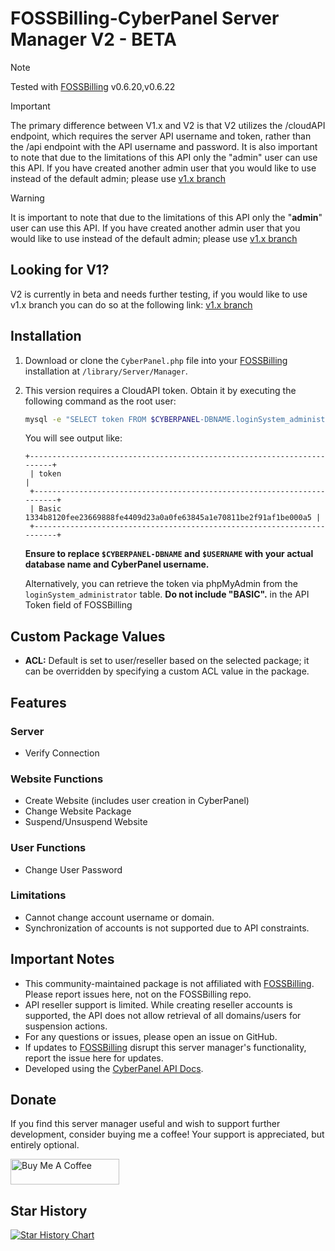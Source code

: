 # FOSSBilling-CyberPanel Server Manager V2 - BETA

> [!NOTE]  
> Tested with [FOSSBilling](https://github.com/FOSSBilling/FOSSBilling) v0.6.20,v0.6.22
>


> [!IMPORTANT]  
> The primary difference between V1.x and V2 is that V2 utilizes the /cloudAPI endpoint, which requires the server API username and token, rather than the /api endpoint with the API username and password.  It is also important to note that due to the limitations of this API only the "admin" user can use this API.  If you have created another admin user that you would like to use instead of the default admin; please use [v1.x branch](https://github.com/NerdbyteIO/FOSSBilling-CyberPanel/tree/v1.x)
>


> [!WARNING]
> It is important to note that due to the limitations of this API only the "**admin**" user can use this API.  If you have created another admin user that you would like to use instead of the default admin; please use [v1.x branch](https://github.com/NerdbyteIO/FOSSBilling-CyberPanel/tree/v1.x)
> 

## Looking for V1?
V2 is currently in beta and needs further testing, if you would like to use v1.x branch you can do so at the following link: [v1.x branch](https://github.com/NerdbyteIO/FOSSBilling-CyberPanel/tree/v1.x)

## Installation

1. Download or clone the `CyberPanel.php` file into your [FOSSBilling](https://github.com/FOSSBilling/FOSSBilling) installation at `/library/Server/Manager`.
2. This version requires a CloudAPI token. Obtain it by executing the following command as the root user:

   ```bash
   mysql -e "SELECT token FROM $CYBERPANEL-DBNAME.loginSystem_administrator WHERE username='admin' \G"
   ```

   You will see output like:

   ```
   +------------------------------------------------------------------------+
    | token                                                                  |
    +------------------------------------------------------------------------+
    | Basic 1334b8120fee23669888fe4409d23a0a0fe63845a1e70811be2f91af1be000a5 |
    +------------------------------------------------------------------------+
   ```

   **Ensure to replace `$CYBERPANEL-DBNAME` and `$USERNAME` with your actual database name and CyberPanel username.**

   Alternatively, you can retrieve the token via phpMyAdmin from the `loginSystem_administrator` table. **Do not include "BASIC".** in the API Token field of FOSSBilling

## Custom Package Values

- **ACL:** Default is set to user/reseller based on the selected package; it can be overridden by specifying a custom ACL value in the package.

## Features

### Server
- Verify Connection

### Website Functions
- Create Website (includes user creation in CyberPanel)
- Change Website Package
- Suspend/Unsuspend Website

### User Functions
- Change User Password

### Limitations
- Cannot change account username or domain.
- Synchronization of accounts is not supported due to API constraints.

## Important Notes

- This community-maintained package is not affiliated with [FOSSBilling](https://github.com/FOSSBilling/FOSSBilling). Please report issues here, not on the FOSSBilling repo.
- API reseller support is limited. While creating reseller accounts is supported, the API does not allow retrieval of all domains/users for suspension actions.
- For any questions or issues, please open an issue on GitHub.
- If updates to [FOSSBilling](https://github.com/FOSSBilling/FOSSBilling) disrupt this server manager's functionality, report the issue here for updates.
- Developed using the [CyberPanel API Docs](https://cyberpanel.docs.apiary.io).

## Donate

If you find this server manager useful and wish to support further development, consider buying me a coffee! Your support is appreciated, but entirely optional.

<a href="https://www.buymeacoffee.com/jsonkenyon" target="_blank"><img src="https://cdn.buymeacoffee.com/buttons/default-orange.png" alt="Buy Me A Coffee" height="41" width="174"></a>

## Star History

[![Star History Chart](https://api.star-history.com/svg?repos=NerdbyteIO/FossBilling-CyberPanel&type=Date)](https://star-history.com/#NerdbyteIO/FossBilling-CyberPanel&Date)
